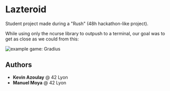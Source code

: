 # Lazteroid

Student project made during a "Rush" (48h hackathon-like project).

While using only the ncurse library to outpush to a terminal, our goal was to get as close as we could from this:

![example game: Gradius](https://www.msxabandonware.com/mod/upload/msx_fr/images/z1/aa/gradius_2.png)

## Authors
* **Kevin Azoulay** @ 42 Lyon
* **Manuel Moya** @ 42 Lyon
